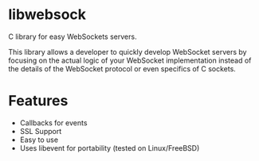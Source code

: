 libwebsock
==========

C library for easy WebSockets servers.

This library allows a developer to quickly develop WebSocket servers by focusing
on the actual logic of your WebSocket implementation instead of the details
of the WebSocket protocol or even specifics of C sockets.

Features
========
* Callbacks for events
* SSL Support
* Easy to use
* Uses libevent for portability (tested on Linux/FreeBSD)
